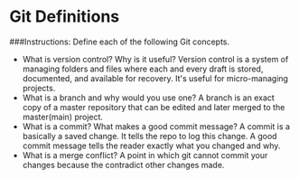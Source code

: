 # Git Definitions
###Instructions: Define each of the following Git concepts.

* What is version control?  Why is it useful?
	Version control is a system of managing folders and files where each and every draft is stored, documented, and available for recovery. It's useful for micro-managing projects.
* What is a branch and why would you use one?
	A branch is an exact copy of a master repository that can be edited and later merged to the master(main) project.
* What is a commit? What makes a good commit message?
	A commit is a basically a saved change. It tells the repo to log this change. A good commit message tells the reader exactly what you changed and why.
* What is a merge conflict?
	A point in which git cannot commit your changes because the contradict other changes made.
